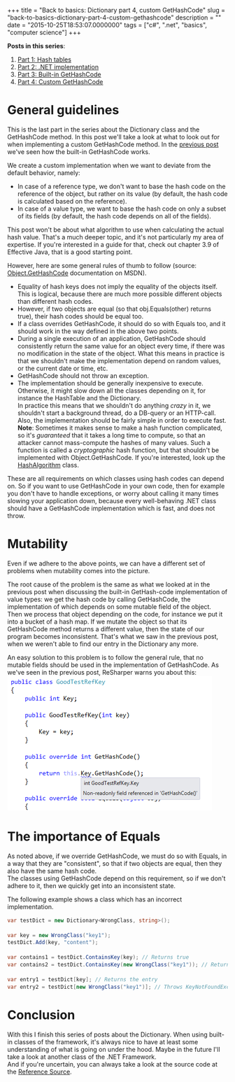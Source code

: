 +++
title = "Back to basics: Dictionary part 4, custom GetHashCode"
slug = "back-to-basics-dictionary-part-4-custom-gethashcode"
description = ""
date = "2015-10-25T18:53:07.0000000"
tags = ["c#", ".net", "basics", "computer science"]
+++

**Posts in this series**:

1. [Part 1: Hash tables](/back-to-basics-dictionary-part-1)
2. [Part 2: .NET implementation](/back-to-basics-dictionary-part-2-net-implementation)
3. [Part 3: Built-in GetHashCode](/back-to-basics-dictionary-part-3-built-in-gethashcode)
4. [Part 4: Custom GetHashCode](/back-to-basics-dictionary-part-4-custom-gethashcode)

# General guidelines

This is the last part in the series about the Dictionary class and the GetHashCode method. In this post we'll take a look at what to look out for when implementing a custom GetHashCode method. In the [previous post](/back-to-basics-dictionary-part-3-built-in-gethashcode/) we've seen how the built-in GetHashCode works.

We create a custom implementation when we want to deviate from the default behavior, namely:

 - In case of a reference type, we don't want to base the hash code on the reference of the object, but rather on its value (by default, the hash code is calculated based on the reference).
 - In case of a value type, we want to base the hash code on only a subset of its fields (by default, the hash code depends on all of the fields).

This post won't be about what algorithm to use when calculating the actual hash value. That's a much deeper topic, and it's not particularly my area of expertise. If you're interested in a guide for that, check out chapter 3.9 of Effective Java, that is a good starting point.

However, here are some general rules of thumb to follow (source: [Object.GetHashCode](https://msdn.microsoft.com/en-us/library/system.object.gethashcode(v=vs.110).aspx) documentation on MSDN).

 - Equality of hash keys does not imply the equality of the objects itself. This is logical, because there are much more possible different objects than different hash codes.
 - However, if two objects are equal (so that obj.Equals(other) returns true), their hash codes should be equal too.
 - If a class overrides GetHashCode, it should do so with Equals too, and it should work in the way defined in the above two points.
 - During a single execution of an application, GetHashCode should consistently return the same value for an object every time, if there was no modification in the state of the object. What this means in practice is that we shouldn't make the implementation depend on random values, or the current date or time, etc.
 - GetHashCode should not throw an exception.
 - The implementation should be generally inexpensive to execute. Otherwise, it might slow down all the classes depending on it, for instance the HashTable and the Dictionary.  
In practice this means that we shouldn't do anything *crazy* in it, we shouldn't start a background thread, do a DB-query or an HTTP-call. Also, the implementation should be fairly simple in order to execute fast.  
**Note**: Sometimes it makes sense to make a hash function complicated, so it's *guaranteed* that it takes a long time to compute, so that an attacker cannot mass-compute the hashes of many values. Such a function is called a *cryptographic* hash function, but that shouldn't be implemented with Object.GetHashCode. If you're interested, look up the [HashAlgorithm](https://msdn.microsoft.com/en-us/library/system.security.cryptography.hashalgorithm(v=vs.110).aspx) class.

These are all requirements on which classes using hash codes can depend on. So if you want to use GetHashCode in your own code, then for example you don't have to handle exceptions, or worry about calling it many times slowing your application down, because every well-behaving .NET class should have a GetHashCode implementation which is fast, and does not throw.

# Mutability

Even if we adhere to the above points, we can have a different set of problems when mutability comes into the picture.

The root cause of the problem is the same as what we looked at in the previous post when discussing the built-in GetHash-code implementation of value types: we get the hash code by calling GetHashCode, the implementation of which depends on some mutable field of the object.  
Then we process that object depending on the code, for instance we put it into a bucket of a hash map.
If we mutate the object so that its GetHashCode method returns a different value, then the state of our program becomes inconsistent. That's what we saw in the previous post, when we weren't able to find our entry in the Dictionary any more.

An easy solution to this problem is to follow the general rule, that no mutable fields should be used in the implementation of GetHashCode. As we've seen in the previous post, ReSharper warns you about this:
![Visual Studio warning us about using a mutable field in GetHashCode](/images/2015/08/vs-warning.png)

# The importance of Equals

As noted above, if we override GetHashCode, we must do so with Equals, in a way that they are "consistent", so that if two objects are equal, then they also have the same hash code.  
The classes using GetHashCode depend on this requirement, so if we don't adhere to it, then we quickly get into an inconsistent state.

The following example shows a class which has an incorrect implementation.

```csharp
var testDict = new Dictionary<WrongClass, string>();

var key = new WrongClass("key1");
testDict.Add(key, "content");

var contains1 = testDict.ContainsKey(key); // Returns true
var contains2 = testDict.ContainsKey(new WrongClass("key1")); // Returns false

var entry1 = testDict[key]; // Returns the entry
var entry2 = testDict[new WrongClass("key1")]; // Throws KeyNotFoundException
```

# Conclusion

With this I finish this series of posts about the Dictionary. When using built-in classes of the framework, it's always nice to have at least some understanding of what is going on under the hood. Maybe in the future I'll take a look at another class of the .NET Framework.  
And if you're uncertain, you can always take a look at the source code at the [Reference Source](http://referencesource.microsoft.com/).
